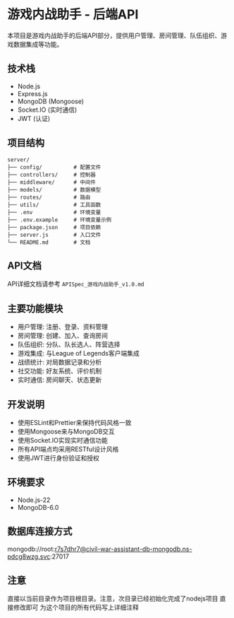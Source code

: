 # 游戏内战助手 - 后端API

本项目是游戏内战助手的后端API部分，提供用户管理、房间管理、队伍组织、游戏数据集成等功能。

## 技术栈

- Node.js
- Express.js
- MongoDB (Mongoose)
- Socket.IO (实时通信)
- JWT (认证)

## 项目结构

```
server/
├── config/          # 配置文件
├── controllers/     # 控制器
├── middleware/      # 中间件
├── models/          # 数据模型
├── routes/          # 路由
├── utils/           # 工具函数
├── .env             # 环境变量
├── .env.example     # 环境变量示例
├── package.json     # 项目依赖
├── server.js        # 入口文件
└── README.md        # 文档
```
## API文档

API详细文档请参考 `APISpec_游戏内战助手_v1.0.md`

## 主要功能模块

- 用户管理: 注册、登录、资料管理
- 房间管理: 创建、加入、查询房间
- 队伍组织: 分队、队长选人、阵营选择
- 游戏集成: 与League of Legends客户端集成
- 战绩统计: 对局数据记录和分析
- 社交功能: 好友系统、评价机制
- 实时通信: 房间聊天、状态更新

## 开发说明

- 使用ESLint和Prettier来保持代码风格一致
- 使用Mongoose来与MongoDB交互
- 使用Socket.IO实现实时通信功能
- 所有API端点均采用RESTful设计风格
- 使用JWT进行身份验证和授权

## 环境要求

- Node.js-22
- MongoDB-6.0

## 数据库连接方式
mongodb://root:r7s7dhr7@civil-war-assistant-db-mongodb.ns-pdcg8wzg.svc:27017


## 注意
直接以当前目录作为项目根目录。注意，次目录已经初始化完成了nodejs项目 直接修改即可
为这个项目的所有代码写上详细注释